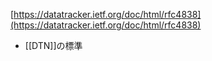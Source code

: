 [https://datatracker.ietf.org/doc/html/rfc4838](https://datatracker.ietf.org/doc/html/rfc4838)
- [[DTN]]の標準
